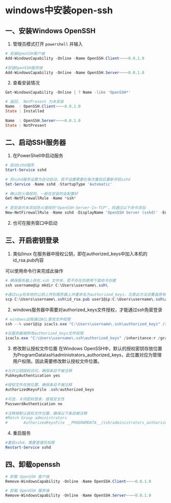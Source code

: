 # windows中安装open-ssh

## 一、安装Windows OpenSSH

1. 管理员模式打开 `powershell` 并输入

```powershell
# 安装OpenSSH客户端
Add-WindowsCapability -Online -Name OpenSSH.Client~~~~0.0.1.0
 
#安装OpenSSH服务端
Add-WindowsCapability -Online -Name OpenSSH.Server~~~~0.0.1.0
```

2. 查看安装情况

```powershell
Get-WindowsCapability -Online | ? Name -like 'OpenSSH*'

# 返回， NotPresent 为未安装
Name  : OpenSSH.Client~~~~0.0.1.0
State : Installed
 
Name  : OpenSSH.Server~~~~0.0.1.0
State : NotPresent  
```

## 二、启动SSH服务器

1. 在PowerShell中启动服务

```powershell
# 启动sshd服务
Start-Service sshd
 
# 将sshd服务设置为自动启动，若不设置需要在每次重启后重新开启sshd
Set-Service -Name sshd -StartupType 'Automatic'
 
# 确认防火墙规则，一般在安装时会配置好
Get-NetFirewallRule -Name *ssh*
 
# 若安装时未添加防火墙规则"OpenSSH-Server-In-TCP"，则通过以下命令添加
New-NetFirewallRule -Name sshd -DisplayName 'OpenSSH Server (sshd)' -Enabled True -Direction Inbound -Protocol TCP -Action Allow -LocalPort 22
```

2. 也可在服务窗口中启动

## 三、开启密钥登录

1. 类似linux 在服务器中授权公钥，即在authorized_keys中加入本机的id_rsa.pub内容

可以使用命令行来完成此操作

```powershell
# 确保服务器上存在.ssh 文件夹，若不存在则使用下面命令创建
ssh username@ip mkdir C:\Users\username\.ssh\
 
#通过scp将本地的公钥上传到服务器上并重命名为authorized_keys，注意此方法会覆盖原有authorized_keys
scp C:\Users\username\.ssh\id_rsa.pub user1@ip:C:\Users\username\.ssh\authorized_keys
```

2. windows服务器中需要对authorized_keys文件授权，才能通过ssh免密登录

```powershell
# windows远程通过ACL更改文件权限
ssh --% user1@ip icacls.exe "C:\Users\username\.ssh\authorized_keys" /inheritance:r /grant "Administrators:F" /grant "SYSTEM:F"

#在服务器端修改authorized_keys文件权限
icacls.exe "C:\Users\username\.ssh\authorized_keys" /inheritance:r /grant "Administrators:F" /grant "SYSTEM:F"
```

3. 修改默认授权文件位置
在Windows OpenSSH中，默认的授权密钥存放位置为ProgramData\ssh\administrators_authorized_keys，此位置对应为管理用户权限。因此需要修改默认授权文件位置。

```powershell
#允许公钥授权访问，确保条目不被注释
PubkeyAuthentication yes
 
#授权文件存放位置，确保条目不被注释
AuthorizedKeysFile .ssh/authorized_keys
 
#可选，关闭密码登录，提高安全性
PasswordAuthentication no
 
#注释掉默认授权文件位置，确保以下条目被注释
#Match Group administrators
#       AuthorizedKeysFile __PROGRAMDATA__/ssh/administrators_authorized_keys
```

4. 重启服务

```powershell
#重启sshd，需要管理员权限
Restart-Service sshd
```

## 四、卸载openssh

```powershell
# 卸载 OpenSSH 客户端
Remove-WindowsCapability -Online -Name OpenSSH.Client~~~~0.0.1.0
 
# 卸载 OpenSSH 服务端
Remove-WindowsCapability -Online -Name OpenSSH.Server~~~~0.0.1.0
```
